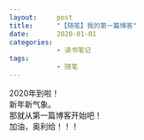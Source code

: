 ```yaml
---
layout:     post  
title:      "【随笔】我的第一篇博客"  
date:       2020-01-01
categories: 
            - 读书笔记
tags:
            - 随笔
---
```

2020年到啦！  
新年新气象。  
那就从第一篇博客开始吧！  
加油，奥利给！！！  
